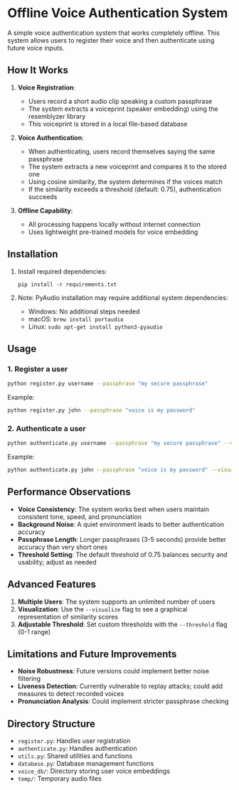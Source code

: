 # Offline Voice Authentication System

A simple voice authentication system that works completely offline. This system allows users to register their voice and then authenticate using future voice inputs.

## How It Works

1. **Voice Registration**:
   - Users record a short audio clip speaking a custom passphrase
   - The system extracts a voiceprint (speaker embedding) using the resemblyzer library
   - This voiceprint is stored in a local file-based database

2. **Voice Authentication**:
   - When authenticating, users record themselves saying the same passphrase
   - The system extracts a new voiceprint and compares it to the stored one
   - Using cosine similarity, the system determines if the voices match
   - If the similarity exceeds a threshold (default: 0.75), authentication succeeds

3. **Offline Capability**:
   - All processing happens locally without internet connection
   - Uses lightweight pre-trained models for voice embedding

## Installation

1. Install required dependencies:
   ```
   pip install -r requirements.txt
   ```

2. Note: PyAudio installation may require additional system dependencies:
   - Windows: No additional steps needed
   - macOS: `brew install portaudio`
   - Linux: `sudo apt-get install python3-pyaudio`

## Usage

### 1. Register a user

```bash
python register.py username --passphrase "my secure passphrase"
```

Example:
```bash
python register.py john --passphrase "voice is my password"
```

### 2. Authenticate a user

```bash
python authenticate.py username --passphrase "my secure passphrase" --visualize
```

Example:
```bash
python authenticate.py john --passphrase "voice is my password" --visualize
```

## Performance Observations

- **Voice Consistency**: The system works best when users maintain consistent tone, speed, and pronunciation
- **Background Noise**: A quiet environment leads to better authentication accuracy
- **Passphrase Length**: Longer passphrases (3-5 seconds) provide better accuracy than very short ones
- **Threshold Setting**: The default threshold of 0.75 balances security and usability; adjust as needed

## Advanced Features

1. **Multiple Users**: The system supports an unlimited number of users
2. **Visualization**: Use the `--visualize` flag to see a graphical representation of similarity scores
3. **Adjustable Threshold**: Set custom thresholds with the `--threshold` flag (0-1 range)

## Limitations and Future Improvements

- **Noise Robustness**: Future versions could implement better noise filtering
- **Liveness Detection**: Currently vulnerable to replay attacks; could add measures to detect recorded voices
- **Pronunciation Analysis**: Could implement stricter passphrase checking

## Directory Structure

- `register.py`: Handles user registration
- `authenticate.py`: Handles authentication
- `utils.py`: Shared utilities and functions
- `database.py`: Database management functions
- `voice_db/`: Directory storing user voice embeddings
- `temp/`: Temporary audio files 